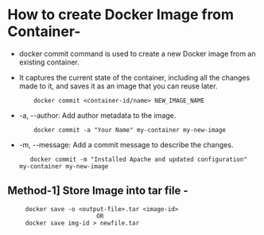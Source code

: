 # How to create Docker Image from Container-
- docker commit command is used to create a new Docker image from an existing container.
- It captures the current state of the container, including all the changes made to it, and saves it as an image that you can reuse later.

          docker commit <container-id/name> NEW_IMAGE_NAME

- -a, --author: Add author metadata to the image.

          docker commit -a "Your Name" my-container my-new-image 

- -m, --message: Add a commit message to describe the changes.

         docker commit -m "Installed Apache and updated configuration" my-container my-new-image
  

## Method-1] Store Image into tar file -
         docker save -o <output-file>.tar <image-id>
                             OR
         docker save img-id > newfile.tar
